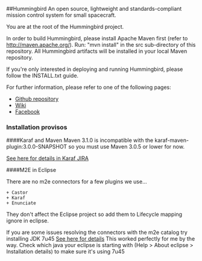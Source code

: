 ##Hummingbird 
An open source, lightweight and standards-compliant mission control system for small spacecraft.

You are at the root of the Hummingbird project.

In order to build Hummingbird, please install Apache Maven first (refer to http://maven.apache.org/).
Run: "mvn install" in the src sub-directory of this repository. All Hummingbird artifacts will be installed in your local Maven repository.

If you're only interested in deploying and running Hummingbird, please follow the INSTALL.txt guide.


For further information, please refer to one of the following pages: 

* [Github repository](https://github.com/JohannesKlug/hbird)
* [Wiki](https://github.com/JohannesKlug/hbird/wiki)
* [Facebook](http://www.facebook.com/pages/Hummingbird-Mission-Control-System/156087881111212)

### Installation provisos

####Karaf and Maven
Maven 3.1.0 is incompatible with the karaf-maven-plugin:3.0.0-SNAPSHOT so you must use Maven 3.0.5 or lower for now.

[See here for details in Karaf JIRA](https://issues.apache.org/jira/browse/KARAF-2395)

####M2E in Eclipse

There are no m2e connectors for a few plugins we use...

	+ Castor
	+ Karaf
	+ Enunciate

They don't affect the Eclipse project so add them to Lifecycle mapping ignore in eclipse.

If you are some issues resolving the connectors with the m2e catalog try installing JDK 7u45 [See here for details](https://bugs.eclipse.org/bugs/show_bug.cgi?id=417241)
This worked perfectly for me by the way. Check which java your eclipse is starting with (Help > About eclipse > Installation details) to make sure it's using 7u45
